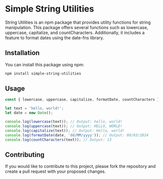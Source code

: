 # Simple String Utilities

String Utilities is an npm package that provides utility functions for string manipulation. This package offers several functions such as lowercase, uppercase, capitalize, and countCharacters. Additionally, it includes a feature to format dates using the date-fns library.

## Installation

You can install this package using npm:

```bash
npm install simple-string-utilities
```
## Usage

```javascript
const { lowercase, uppercase, capitalize, formatDate, countCharacters } = require('string-utilities');

let text = 'hello, world!';
let date = new Date();

console.log(lowercase(text)); // Output: hello, world!
console.log(uppercase(text)); // Output: HELLO, WORLD!
console.log(capitalize(text)); // Output: Hello, world!
console.log(formatDate(date, 'dd/MM/yyyy')); // Output: 09/03/2024
console.log(countCharacters(text)); // Output: 13
```
## Contributing

If you would like to contribute to this project, please fork the repository and create a pull request with your proposed changes.